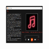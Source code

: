 <img src="https://github.com/rxhuljoshi10/Music-Player/blob/main/images/Music_Player.png" alt="Alt text" width="100" height="100">
